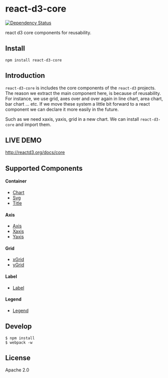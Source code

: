 # react-d3-core

[![Dependency Status](https://gemnasium.com/react-d3/react-d3-core.svg)](https://gemnasium.com/react-d3/react-d3-core)

react d3 core components for reusability.

## Install

```
npm install react-d3-core
```

## Introduction

`react-d3-core` is includes the core components of the `react-d3` projects. The reason we extract the main component here, is because of reusability. For instance, we use grid, axes over and over again in line chart, area chart, bar chart ... etc. If we move these system a little bit forward to a react component we can declare it more easily in the future.  

Such as we need xaxis, yaxis, grid in a new chart.  We can install `react-d3-core` and import them.

## LIVE DEMO

http://reactd3.org/docs/core


## Supported Components

#### Container

- [Chart](./docs/container.md)
- [Svg](./docs/svg.md)
- [Title](./docs/title.md)

#### Axis

- [Axis](./docs/axis.md)
- [Xaxis](./docs/xaxis.md)
- [Yaxis](./docs/yaxis.md)

#### Grid

- [xGrid](./docs/xgrid.md)
- [yGrid](./docs/ygrid.md)

#### Label

- [Label](./docs/label.md)

#### Legend

- [Legend](./docs/legend.md)


## Develop

```
$ npm install
$ webpack -w
```


## License

Apache 2.0
